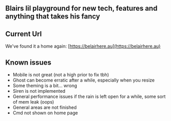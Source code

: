 ## Blairs lil playground for new tech, features and anything that takes his fancy

## Current Url

We've found it a home again: [https://belairhere.au](https://belairhere.au)

## Known issues
- Mobile is not great (not a high prior to fix tbh)
- Ghost can become erratic after a while, especially when you resize
- Some theming is a bit... wrong
- Siren is not implemented
- General performance issues if the rain is left open for a while, some sort of mem leak (oops)
- General areas are not finished
- Cmd not shown on home page
